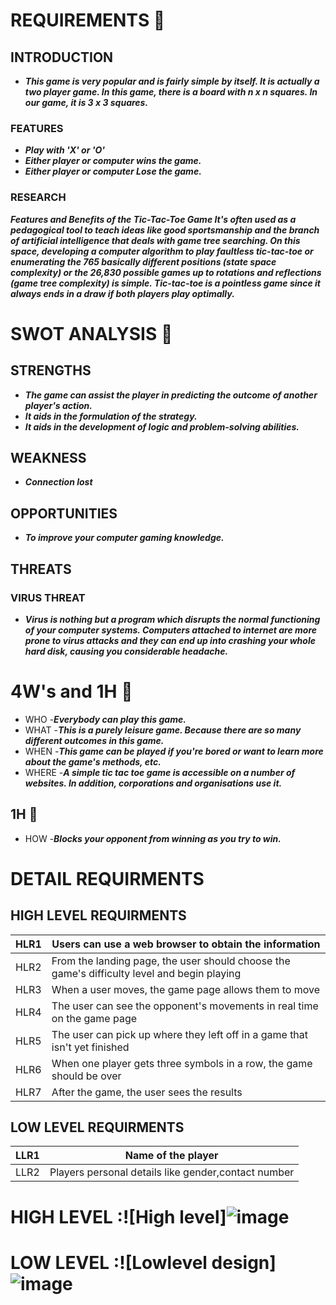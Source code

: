 # REQUIREMENTS 💭

## INTRODUCTION
* ***This game is very popular and is fairly simple by itself. It is actually a two player game. In this game, there is a board with n x n squares. In our game, it is 3 x 3 squares.*** 

### FEATURES 
* ***Play with 'X' or 'O'***
* ***Either player or computer wins the game.***
* ***Either player or computer Lose the game.***
### RESEARCH
***Features and Benefits of the Tic-Tac-Toe Game It's often used as a pedagogical tool to teach ideas like good sportsmanship and the branch of artificial intelligence that deals with game tree searching. On this space, developing a computer algorithm to play faultless tic-tac-toe or enumerating the 765 basically different positions (state space complexity) or the 26,830 possible games up to rotations and reflections (game tree complexity) is simple. Tic-tac-toe is a pointless game since it always ends in a draw if both players play optimally.***

# SWOT ANALYSIS 💭
## STRENGTHS
* ***The game can assist the player in predicting the outcome of another player's action.***
* ***It aids in the formulation of the strategy.***
* ***It aids in the development of logic and problem-solving abilities.***
## WEAKNESS
* ***Connection lost*** 
## OPPORTUNITIES
* ***To improve your computer gaming knowledge.***
## THREATS
### VIRUS THREAT
* ***Virus is nothing but a program which disrupts the normal functioning of your computer systems. Computers attached to internet are more prone to virus attacks and they can end up into crashing your whole hard disk, causing you considerable headache.***
# 4W's and 1H 💭
* WHO   -***Everybody can play this game.***
* WHAT  -***This is a purely leisure game. Because there are so many different outcomes in this game.***
* WHEN  -***This game can be played if you're bored or want to learn more about the game's methods, etc.***
* WHERE -***A simple tic tac toe game is accessible on a number of websites. In addition, corporations and organisations use it.***
## 1H 💭
* HOW -***Blocks your opponent from winning as you try to win.***
# DETAIL REQUIRMENTS
## HIGH LEVEL REQUIRMENTS
| HLR1 | Users can use a web browser to obtain the information |
--- | --- |
HLR2 | From the landing page, the user should choose the game's difficulty level and begin playing|
HLR3 | When a user moves, the game page allows them to move|
HLR4 | The user can see the opponent's movements in real time on the game page|
HLR5 | The user can pick up where they left off in a game that isn't yet finished|
HLR6 | When one player gets three symbols in a row, the game should be over|
HLR7 | After the game, the user sees the results|
## LOW LEVEL REQUIRMENTS
| LLR1 | Name of the player |
--- | --- |
LLR2 | Players personal details like gender,contact number|

# HIGH LEVEL :![High level]![image](https://user-images.githubusercontent.com/94536521/143070293-70adb6f9-516c-472c-b11c-b25ec8ec47ee.png)

# LOW LEVEL  :![Lowlevel design]![image](https://user-images.githubusercontent.com/94536521/143070068-c429c7e4-f8d7-4717-a981-fddb680bff58.png)

